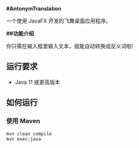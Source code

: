 **#AntonymTranslation**

一个使用 JavaFX 开发的飞舞桌面应用程序。

**##功能介绍**

你只需在输入框里输入文本，就能自动转换成反义词啦!

## 运行要求

- Java 11 或更高版本

## 如何运行

### 使用 Maven

```bash
mvn clean compile
mvn exec:java
